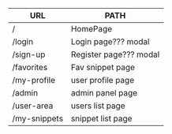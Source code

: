 | URL          | PATH                    |
|--------------|-------------------------|
| /            | HomePage                |
| /login       | Login page??? modal     |
| /sign-up     | Register page??? modal  |
| /favorites   | Fav snippet page        |
| /my-profile  | user profile page       |
| /admin       | admin panel page        |
| /user-area   | users list page         |
| /my-snippets | snippet list page       |